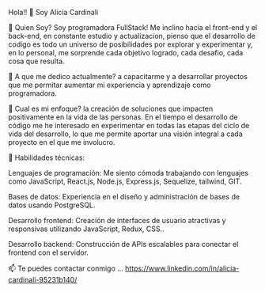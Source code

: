 Hola!! 👋 Soy Alicia Cardinali

🔭 Quien Soy? Soy programadora FullStack! Me inclino hacia el front-end y el back-end, en constante estudio y actualizacion, pienso que el desarrollo de codigo es todo un universo de posibilidades por explorar y experimentar y, en lo personal, me sorprende cada objetivo logrado, cada desafio, cada cosa que resulta.

🌱 A que me dedico actualmente? a capacitarme y a desarrollar proyectos que me permitar aumentar mi experiencia y aprendizaje como programadora.

👯 Cual es mi enfoque? la creación de soluciones que impacten positivamente en la vida de las personas. En el tiempo el desarrollo de código me he interesado en experimentar en todas las etapas del ciclo de vida del desarrollo, lo que me permite aportar una visión integral a cada proyecto en el que me involucro.

💬 Habilidades técnicas:

Lenguajes de programación: Me siento cómoda trabajando con lenguajes como JavaScript, React.js, Node.js, Express.js, Sequelize, tailwind, GIT.

Bases de datos: Experiencia en el diseño y administración de bases de datos usando PostgreSQL.

Desarrollo frontend: Creación de interfaces de usuario atractivas y responsivas utilizando JavaScript, Redux, CSS..

Desarrollo backend: Construcción de APIs escalables para conectar el frontend con el servidor.

📫 Te puedes contactar conmigo ... https://www.linkedin.com/in/alicia-cardinali-95231b140/
